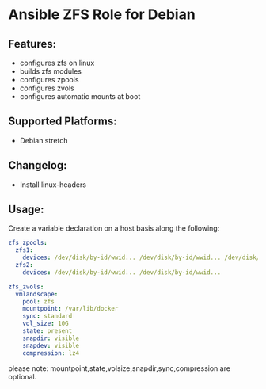 Ansible ZFS Role for Debian
===========================

Features:
---------
* configures zfs on linux
* builds zfs modules
* configures zpools
* configures zvols
* configures automatic mounts at boot

Supported Platforms:
--------------------
- Debian stretch

Changelog:
----------
- Install linux-headers


Usage:
------
Create a variable declaration on a host basis along the following:

```yaml
zfs_zpools:
  zfs1:
    devices: /dev/disk/by-id/wwid... /dev/disk/by-id/wwid... /dev/disk/by-id/wwid...
  zfs2:
    devices: /dev/disk/by-id/wwid... /dev/disk/by-id/wwid...

zfs_zvols:
  vmlandscape:
    pool: zfs
    mountpoint: /var/lib/docker
    sync: standard
    vol_size: 10G
    state: present
    snapdir: visible
    snapdev: visible 
    compression: lz4
```
please note: mountpoint,state,volsize,snapdir,sync,compression are optional.
